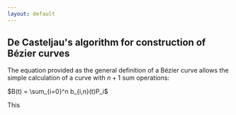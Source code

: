 ```yaml
---
layout: default
---
```


## De Casteljau's algorithm for construction of Bézier curves

The equation provided as the general definition of a Bézier curve allows the simple calculation of a curve with $n+1$ sum operations:

$B(t) = \sum_{i=0}^n b_{i,n}(t)P_i$

This 
